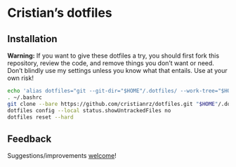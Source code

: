# Cristian’s dotfiles

## Installation

**Warning:** If you want to give these dotfiles a try, you should first fork this repository, review the code, and remove things you don’t want or need. Don’t blindly use my settings unless you know what that entails. Use at your own risk!

``` bash
echo 'alias dotfiles="git --git-dir="$HOME"/.dotfiles/ --work-tree="$HOME"' >>~/.bashrc
. ~/.bashrc
git clone --bare https://github.com/cristianrz/dotfiles.git "$HOME"/.dotfiles
dotfiles config --local status.showUntrackedFiles no
dotfiles reset --hard
```

## Feedback

Suggestions/improvements
[welcome](https://github.com/cristianrz/dotfiles/issues)!
